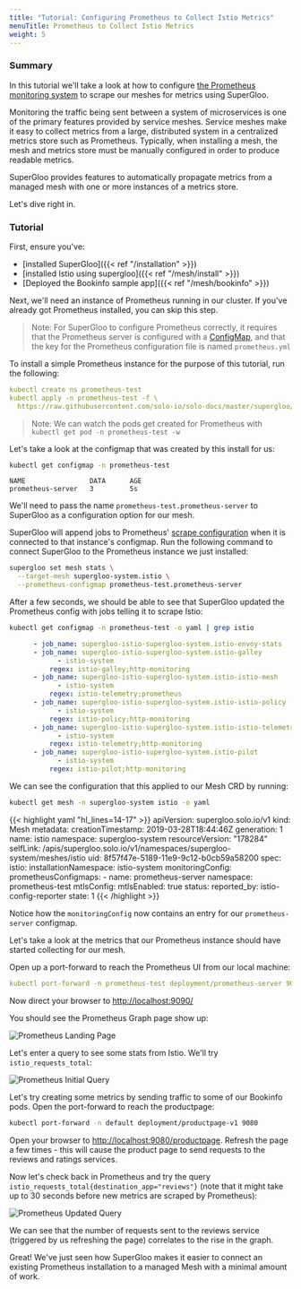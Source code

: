 ```yaml
---
title: "Tutorial: Configuring Prometheus to Collect Istio Metrics"
menuTitle: Prometheus to Collect Istio Metrics
weight: 5
---
```


### Summary

In this tutorial we'll take a look at how to configure [the Prometheus monitoring system](https://prometheus.io/) to scrape our meshes for metrics using SuperGloo.

Monitoring the traffic being sent between a system of microservices is one of the primary features provided by service meshes. Service meshes make it easy to collect
metrics from a large, distributed system in a centralized metrics store such as Prometheus. Typically, when installing a mesh, the mesh and metrics store must be manually configured in order to produce readable metrics.

SuperGloo provides features to automatically propagate metrics from a managed mesh with one or more instances of a metrics store. 

Let's dive right in.

### Tutorial

First, ensure you've:

- [installed SuperGloo]({{< ref "/installation" >}})
- [installed Istio using supergloo]({{< ref "/mesh/install" >}})
- [Deployed the Bookinfo sample app]({{< ref "/mesh/bookinfo" >}})

Next, we'll need an instance of Prometheus running in our cluster. If you've already got Prometheus installed, you can skip this step.

> Note: For SuperGloo to configure Prometheus correctly, it requires that the Prometheus server is configured with a
> [ConfigMap](https://kubernetes.io/docs/tasks/configure-pod-container/configure-pod-configmap/), and that the
> key for the Prometheus configuration file is named `prometheus.yml`

To install a simple Prometheus instance for the purpose of this tutorial, run the following:

```yaml
kubectl create ns prometheus-test
kubectl apply -n prometheus-test -f \
  https://raw.githubusercontent.com/solo-io/solo-docs/master/supergloo/examples/prometheus/prometheus-demo.yaml
```

> Note: We can watch the pods get created for Prometheus with `kubectl get pod -n prometheus-test -w`

Let's take a look at the configmap that was created by this install for us:

```bash
kubectl get configmap -n prometheus-test
```

```noop
NAME                DATA      AGE
prometheus-server   3         5s
```

We'll need to pass the name `prometheus-test.prometheus-server` to SuperGloo as a configuration option for our mesh.

SuperGloo will append jobs to Prometheus' [scrape configuration](https://prometheus.io/docs/prometheus/latest/configuration/configuration/#scrape_config)
when it is connected to that instance's configmap. Run the following command to connect SuperGloo to the Prometheus instance we just installed:

```bash
supergloo set mesh stats \
  --target-mesh supergloo-system.istio \
  --prometheus-configmap prometheus-test.prometheus-server
```

After a few seconds, we should be able to see that SuperGloo updated the Prometheus config with jobs telling it
to scrape Istio:

```bash
kubectl get configmap -n prometheus-test -o yaml | grep istio
```

```yaml
      - job_name: supergloo-istio-supergloo-system.istio-envoy-stats
      - job_name: supergloo-istio-supergloo-system.istio-galley
            - istio-system
          regex: istio-galley;http-monitoring
      - job_name: supergloo-istio-supergloo-system.istio-istio-mesh
            - istio-system
          regex: istio-telemetry;prometheus
      - job_name: supergloo-istio-supergloo-system.istio-istio-policy
            - istio-system
          regex: istio-policy;http-monitoring
      - job_name: supergloo-istio-supergloo-system.istio-istio-telemetry
            - istio-system
          regex: istio-telemetry;http-monitoring
      - job_name: supergloo-istio-supergloo-system.istio-pilot
            - istio-system
          regex: istio-pilot;http-monitoring
```

We can see the configuration that this applied to our Mesh CRD by running:

```bash
kubectl get mesh -n supergloo-system istio -o yaml
```

{{< highlight yaml "hl_lines=14-17" >}}
apiVersion: supergloo.solo.io/v1
kind: Mesh
metadata:
  creationTimestamp: 2019-03-28T18:44:46Z
  generation: 1
  name: istio
  namespace: supergloo-system
  resourceVersion: "178284"
  selfLink: /apis/supergloo.solo.io/v1/namespaces/supergloo-system/meshes/istio
  uid: 8f57f47e-5189-11e9-9c12-b0cb59a58200
spec:
  istio:
    installationNamespace: istio-system
  monitoringConfig:
    prometheusConfigmaps:
    - name: prometheus-server
      namespace: prometheus-test
  mtlsConfig:
    mtlsEnabled: true
status:
  reported_by: istio-config-reporter
  state: 1
{{< /highlight >}}

Notice how the `monitoringConfig` now contains an entry for our `prometheus-server` configmap.

Let's take a look at the metrics that our Prometheus instance should have started collecting for our mesh.

Open up a port-forward to reach the Prometheus UI from our local machine:

```yaml
kubectl port-forward -n prometheus-test deployment/prometheus-server 9090
```

Now direct your browser to <http://localhost:9090/>

You should see the Prometheus Graph page show up:

![Prometheus Landing Page](/img/prometheus-landing-page.png "Prometheus Landing Page")

Let's enter a query to see some stats from Istio. We'll try `istio_requests_total`:

![Prometheus Initial Query](/img/prometheus-initial-query.png "Prometheus Initial Query")

Let's try creating some metrics by sending traffic to some of our Bookinfo pods. Open the port-forward to 
reach the productpage:

```bash
kubectl port-forward -n default deployment/productpage-v1 9080
```

Open your browser to <http://localhost:9080/productpage>. Refresh the page a few times -
this will cause the product page to send requests to the reviews and ratings services.

Now let's check back in Prometheus and try the query `istio_requests_total{destination_app="reviews"}`
(note that it might take up to 30 seconds before new metrics are scraped by Prometheus):

![Prometheus Updated Query](/img/prometheus-updated-query.png "Prometheus Updated Query")

We can see that the number of requests sent to the reviews service (triggered by us refreshing the page)
correlates to the rise in the graph.

Great! We've just seen how SuperGloo makes it easier to connect an existing Prometheus installation
to a managed Mesh with a minimal amount of work.